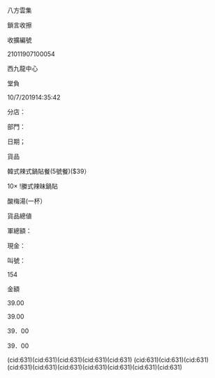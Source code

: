 八方雲集

鎖言收擦

收擴編號

21011907100054

西九龍中心

堂負

10/7/201914:35:42

分店：

部門：

日期；

貨品

韓式辣式鍋貼餐(5號餐)($39）

10× !縢式辣昧鍋貼

酸梅湯(一杯）

貨品總値

軍總額：

現金：

叫號：

154

金額

39.00

39.00

39．00

39．00

(cid:631)(cid:631)(cid:631)(cid:631)(cid:631)
(cid:631)(cid:631)(cid:631)(cid:631)(cid:631)(cid:631)(cid:631)(cid:631)(cid:631)(cid:631)

